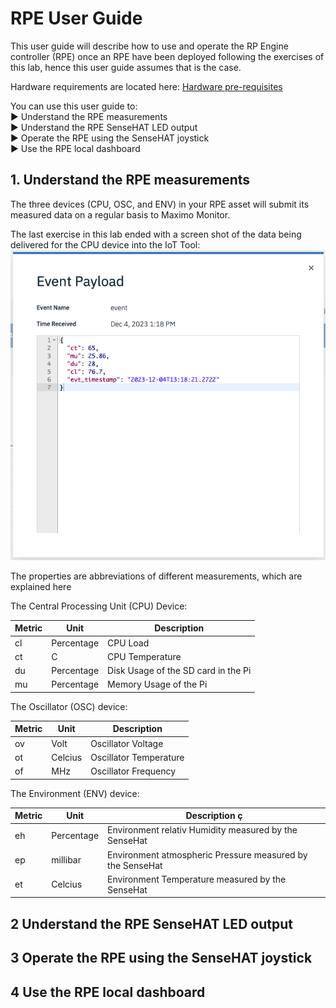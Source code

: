 # RPE User Guide
This user guide will describe how to use and operate the RP Engine controller (RPE) once an RPE have been deployed following the exercises of this lab, hence this user guide assumes that is the case.

Hardware requirements are located here: [Hardware pre-requisites](prereqs.md#Hardware)

You can use this user guide to:</br>
►	Understand the RPE measurements</br>
►	Understand the RPE SenseHAT LED output</br>
►	Operate the RPE using the SenseHAT joystick</br>
►	Use the RPE local dashboard</br>


## 1. Understand the RPE measurements
The three devices (CPU, OSC, and ENV) in your RPE asset will submit its measured data on a regular basis to Maximo Monitor. 

The last exercise in this lab ended with a screen shot of the data being delivered for the CPU device into the IoT Tool:</br>
![IoT RPE data](img/user_guide_01.png)
 
The properties are abbreviations of different measurements, which are explained here

The Central Processing Unit (CPU) Device:

| Metric | Unit       | Description                        |
|--------|------------|-------------------------------------|
| cl     | Percentage | CPU Load                            |
| ct     | C          | CPU Temperature                     |
| du     | Percentage | Disk Usage of the SD card in the Pi |
| mu     | Percentage | Memory Usage of the Pi              |


The Oscillator (OSC) device:

| Metric  | Unit       | Description            |
|---------|------------|------------------------|
| ov      | Volt       | Oscillator Voltage     |
| ot      | Celcius    | Oscillator Temperature |
| of      | MHz        | Oscillator Frequency   |


The Environment (ENV) device:

| Metric | Unit       | Description ç                                              |
|--------|------------|-----------------------------------------------------------|
| eh     | Percentage | Environment relativ Humidity measured by the SenseHat     |
| ep     | millibar   | Environment atmospheric Pressure measured by the SenseHat |
| et     | Celcius    | Environment Temperature measured by the SenseHat          |





## 2 Understand the RPE SenseHAT LED output



## 3 Operate the RPE using the SenseHAT joystick


## 4 Use the RPE local dashboard

